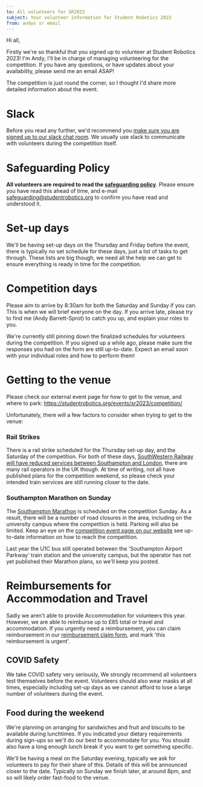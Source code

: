 ```yaml
---
to: All volunteers for SR2023
subject: Your volunteer information for Student Robotics 2023
from: andys sr email
---
```


Hi all,

Firstly we're so thankful that you signed up to volunteer at Student Robotics 2023! I'm Andy, I'll be in charge of managing volunteering for the competition. If you have any questions, or have updates about your availability, please send me an email ASAP!

The competition is just round the corner, so I thought I'd share more detailed information about the event.

# Slack
Before you read any further, we'd recommend you [make sure you are signed up to our slack chat room](https://goo.gl/forms/Maq41MHF8CYSRVn83). We usually use slack to communicate with volunteers during the competition itself.

# Safeguarding Policy
**All volunteers are required to read the [safeguarding policy](https://opsmanual.studentrobotics.org/about-the-charity/safeguarding)**. Please ensure you have read this ahead of time, and e-mail safeguarding@studentrobotics.org to confirm you have read and understood it.

# Set-up days
We'll be having set-up days on the Thursday and Friday before the event, there is typically no set schedule for these days, just a list of tasks to get through. These lists are big though, we need all the help we can get to ensure everything is ready in time for the competition.

# Competition days
Please aim to arrive by 8:30am for both the Saturday and Sunday if you can. This is when we will brief everyone on the day. If you arrive late, please try to find me (Andy Barrett-Sprot) to catch you up, and explain your roles to you.

We're currently still pinning down the finalized schedules for volunteers during the competition. If you signed up a while ago, please make sure the responses you had on the form are still up-to-date. Expect an email soon with your individual roles and how to perform them!

# Getting to the venue
Please check our external event page for how to get to the venue, and where to park: https://studentrobotics.org/events/sr2023/competition/

Unfortunately, there will a few factors to consider when trying to get to the venue:

### Rail Strikes
There is a rail strike scheduled for the Thursday set-up day, and the Saturday of the competition. For both of these days, [SouthWestern Railway will have reduced services between Southampton and London](https://www.southwesternrailway.com/plan-my-journey/industrial-action), there are many rail operators in the UK though. At time of writing, not all have published plans for the competition weekend, so please check your intended train services are still running closer to the date.

### Southampton Marathon on Sunday
The [Southampton Marathon](https://www.southamptonmarathon.co.uk/residents-info) is scheduled on the competition Sunday. As a result, there will be a number of road closures in the area, including on the university campus where the competition is held. Parking will also be limited. Keep an eye on the [competition event page on our website](https://studentrobotics.org/events/sr2023/competition/) see up-to-date information on how to reach the competition. 

Last year the U1C bus still operated between the 'Southampton Airport Parkway' train station and the university campus, but the operator has not yet published their Marathon plans, so we'll keep you posted.

# Reimbursements for Accommodation and Travel 
Sadly we aren't able to provide Accommodation for volunteers this year. However, we are able to reimburse up to £85 total or travel and accommodation. If you urgently need a reimbursement, you can claim reimbursement in our [reimbursement claim form](https://forms.gle/ATV3UeS9Sbd2ynhv8), and mark 'this reimbursement is urgent'.

## COVID Safety
We take COVID safety very seriously, We strongly recommend all volunteers test themselves before the event. Volunteers should also wear masks at all times, especially including set-up days as we cannot afford to lose a large number of volunteers during the event.

## Food during the weekend
We're planning on arranging for sandwiches and fruit and biscuits to be available during lunchtimes. If you indicated your dietary requirements during sign-ups so we'll do our best to accommodate for you. You should also have a long enough lunch break if you want to get something specific.

We'll be having a meal on the Saturday evening, typically we ask for volunteers to pay for their share of this. Details of this will be announced closer to the date. Typically on Sunday we finish later, at around 8pm, and so will likely order fast-food to the venue.
